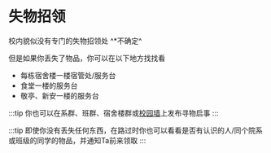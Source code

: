 # 失物招领

校内貌似没有专门的失物招领处 ^*不确定^

但是如果你丢失了物品，你可以在以下地方找找看

- 每栋宿舍楼一楼宿管处/服务台
- 食堂一楼的服务台
- 敬亭、新安一楼的服务台

:::tip
你也可以在系群、班群、宿舍楼群或[校园墙](../forum/README#非官方)上发布寻物启事
:::

:::tip
即使你没有丢失任何东西，在路过时你也可以看看是否有认识的人/同个院系或班级的同学的物品，并通知Ta前来领取
:::
